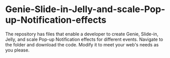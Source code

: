 # Genie-Slide-in-Jelly-and-scale-Pop-up-Notification-effects
The repository has files that enable a developer to create Genie, Slide-in, Jelly, and scale Pop-up Notification effects for different events. Navigate to the folder and download the code. Modify it to meet your web's needs as you please.
